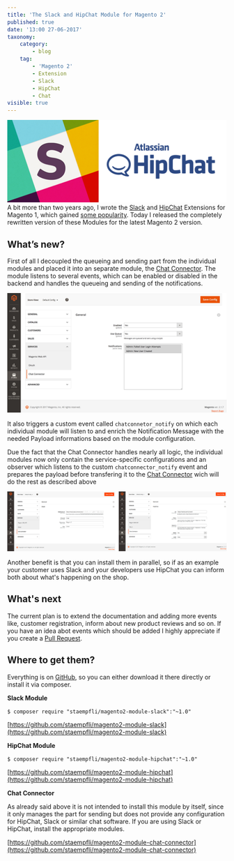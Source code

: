 ```yaml
---
title: 'The Slack and HipChat Module for Magento 2'
published: true
date: '13:00 27-06-2017'
taxonomy:
    category:
        - blog
    tag:
        - 'Magento 2'
        - Extension
        - Slack
        - HipChat
        - Chat
visible: true
---
```


![The Slack and HipChat Module for Magento 2](1_slack_hipchat.jpg)
A bit more than two years ago, I wrote the [Slack](https://github.com/mhauri/magento-slack) and [HipChat](https://github.com/mhauri/magento-hipchat) Extensions for Magento 1, which gained [some popularity](https://twitter.com/mhauri/status/866982941322334208). 
Today I released the completely rewritten version of these Modules for the latest Magento 2 version. 

## What’s new? 

First of all I decoupled the queueing and sending part from the individual modules and placed it into an separate module, the [Chat Connector](https://github.com/staempfli/magento2-module-chat-connector). The module listens to several events, which can be enabled or disabled in the backend and handles the queueing and sending of the notifications. 

![Chat Connector](chatconnector.png)

It also triggers a custom event called `chatconnetor_notify` on which each individual module will listen to and enrich the Notification Message with the needed Payload informations based on the module configuration.

Due the fact that the Chat Connector handles nearly all logic, the individual modules now only contain the service-specific configurations and an observer which listens to the custom `chatconnector_notify` event and prepares the payload before transfering it to the [Chat Connector](https://github.com/staempfli/magento2-module-chat-connector) wich will do the rest as described above

![Slack / HipChat](slack_hipchat_combined.png)

Another benefit is that you can install them in parallel, so if as an example your customer uses Slack and your developers use HipChat you can inform both about what's happening on the shop.

## What's next
The current plan is to extend the documentation and adding more events like, customer registration, inform about new product reviews and so on. If you have an idea abot events which should be added I highly appreciate if you create a [Pull Request](https://github.com/staempfli/magento2-module-chat-connector/pulls).

## Where to get them?
Everything is on [GitHub](https://github.com/staempfli), so you can either download it there directly or install it via composer.

**Slack Module**
```
$ composer require "staempfli/magento2-module-slack":"~1.0"
```
[https://github.com/staempfli/magento2-module-slack](https://github.com/staempfli/magento2-module-slack)

**HipChat Module**
```
$ composer require "staempfli/magento2-module-hipchat":"~1.0"
```
[https://github.com/staempfli/magento2-module-hipchat](https://github.com/staempfli/magento2-module-hipchat)

**Chat Connector**

As already said above it is not intended to install this module by itself, since it only manages the part for sending but does not provide any configuration for HipChat, Slack or similar chat software. If you are using Slack or HipChat, install the appropriate modules.

[https://github.com/staempfli/magento2-module-chat-connector](https://github.com/staempfli/magento2-module-chat-connector)